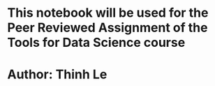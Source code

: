 # This notebook will be used for the Peer  Reviewed Assignment of the Tools for Data Science course
# Author: Thinh Le
